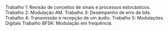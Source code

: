 Trabalho 1: Revisão de conceitos de sinais e processos estocásticos.
Trabalho 2: Modulação AM.
Trabalho 3: Desempenho de erro de bits.
Trabalho 4: Transmissão e recepção de um áudio.
Trabalho 5: Modulações Digitais
Trabalho BFSK: Modulação em frequência.

